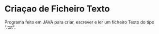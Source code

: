 # Criaçao de Ficheiro Texto
Programa feito em JAVA para criar, escrever e ler um ficheiro Texto do tipo ".txt".
